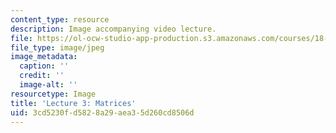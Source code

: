 ```yaml
---
content_type: resource
description: Image accompanying video lecture.
file: https://ol-ocw-studio-app-production.s3.amazonaws.com/courses/18-02-multivariable-calculus-fall-2007/3cd5230fd5828a29aea35d260cd8506d_03.jpg
file_type: image/jpeg
image_metadata:
  caption: ''
  credit: ''
  image-alt: ''
resourcetype: Image
title: 'Lecture 3: Matrices'
uid: 3cd5230f-d582-8a29-aea3-5d260cd8506d
---
```

